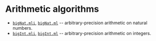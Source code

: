 # Arithmetic algorithms

- [`bigNat.mli`](bigNat.mli), [`bigNat.ml`](bigNat.ml) -- arbitrary-precision arithmetic on natural numbers.
- [`bigInt.mli`](bigInt.mli), [`bigInt.ml`](bigInt.ml) -- arbitrary-precision arithmetic on integers.
